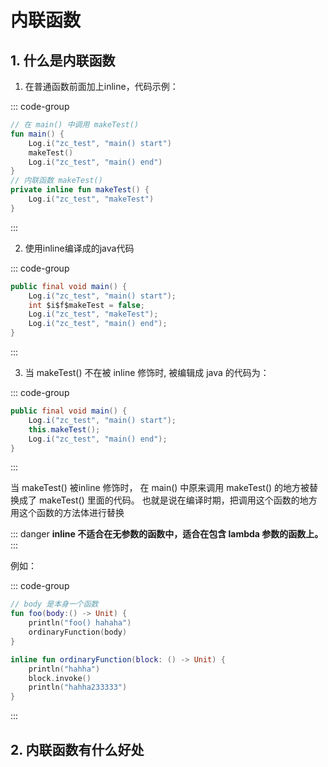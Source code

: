 # 内联函数

## 1. 什么是内联函数

1. 在普通函数前面加上inline，代码示例：

::: code-group
``` kotlin
// 在 main() 中调用 makeTest()
fun main() {
    Log.i("zc_test", "main() start")
    makeTest()
    Log.i("zc_test", "main() end")
}
// 内联函数 makeTest()
private inline fun makeTest() {
    Log.i("zc_test", "makeTest")
}

```
:::

2. 使用inline编译成的java代码

::: code-group
``` java
public final void main() {
    Log.i("zc_test", "main() start");
    int $i$f$makeTest = false;
    Log.i("zc_test", "makeTest");
    Log.i("zc_test", "main() end");
}
```
:::

3. 当 makeTest() 不在被 inline 修饰时, 被编辑成 java 的代码为：

::: code-group
``` java
public final void main() {
    Log.i("zc_test", "main() start");
    this.makeTest();
    Log.i("zc_test", "main() end");
}
```
:::

当 makeTest() 被inline 修饰时， 在 main() 中原来调用 makeTest() 的地方被替换成了 makeTest() 里面的代码。
也就是说在编译时期，把调用这个函数的地方用这个函数的方法体进行替换

::: danger
**inline 不适合在无参数的函数中，适合在包含 lambda 参数的函数上。**
:::

例如：

::: code-group
``` kotlin
// body 是本身一个函数
fun foo(body:() -> Unit) {
    println("foo() hahaha")
    ordinaryFunction(body)
}

inline fun ordinaryFunction(block: () -> Unit) {
    println("hahha")
    block.invoke()
    println("hahha233333")
}

```
:::

## 2. 内联函数有什么好处